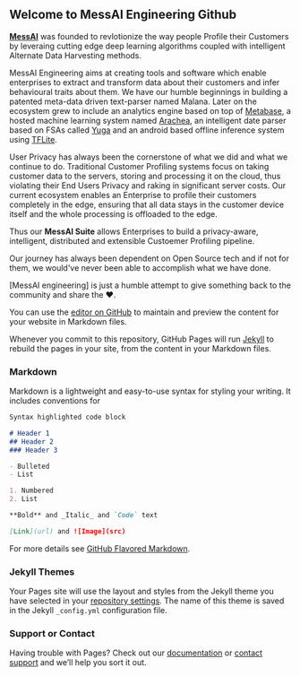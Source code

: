 ## Welcome to MessAI Engineering Github

[**MessAI**](https://messai.in) was founded to revlotionize the way people Profile their Customers by leveraing cutting edge deep learning algorithms coupled with intelligent Alternate Data Harvesting methods.

MessAI Engineering aims at creating tools and software which enable enterprises to extract and transform data about their customers and infer behavioural traits about them. We have our humble beginnings in building a patented meta-data driven text-parser named Malana. Later on the ecosystem grew to include an analytics engine based on top of [Metabase](https://metabase.com), a hosted machine learning system named [Arachea](https://github.com/archaea-solutions/archaea), an intelligent date parser based on FSAs called [Yuga](https://github.com/messai-engineering/Yuga) and an android based offline inference system using [TFLite](https://github.com/tensorflow/tensorflow).

User Privacy has always been the cornerstone of what we did and what we continue to do. Traditional Customer Profiling systems focus on taking customer data to the servers, storing and processing it on the cloud, thus violating their End Users Privacy and raking in significant server costs. Our current ecosystem enables an Enterprise to profile their customers completely in the edge, ensuring that all data stays in the customer device itself and the whole processing is offloaded to the edge.

Thus our **MessAI Suite** allows Enterprises to build a privacy-aware, intelligent, distributed and extensible Custoemer Profiling pipeline.

Our journey has always been dependent on Open Source tech and if not for them, we would've never been able to accomplish what we have done.

[MessAI engineering] is just a humble attempt to give something back to the community and share the ❤️.


You can use the [editor on GitHub](https://github.com/messai-engineering/messai-engineering.github.io/edit/master/README.md) to maintain and preview the content for your website in Markdown files.

Whenever you commit to this repository, GitHub Pages will run [Jekyll](https://jekyllrb.com/) to rebuild the pages in your site, from the content in your Markdown files.

### Markdown

Markdown is a lightweight and easy-to-use syntax for styling your writing. It includes conventions for

```markdown
Syntax highlighted code block

# Header 1
## Header 2
### Header 3

- Bulleted
- List

1. Numbered
2. List

**Bold** and _Italic_ and `Code` text

[Link](url) and ![Image](src)
```

For more details see [GitHub Flavored Markdown](https://guides.github.com/features/mastering-markdown/).

### Jekyll Themes

Your Pages site will use the layout and styles from the Jekyll theme you have selected in your [repository settings](https://github.com/messai-engineering/messai-engineering.github.io/settings). The name of this theme is saved in the Jekyll `_config.yml` configuration file.

### Support or Contact

Having trouble with Pages? Check out our [documentation](https://help.github.com/categories/github-pages-basics/) or [contact support](https://github.com/contact) and we’ll help you sort it out.
